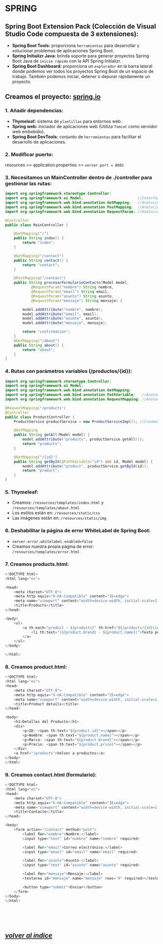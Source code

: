 # SPRING

## Spring Boot Extension Pack (Colección de Visual Studio Code compuesta de 3 extensiones):
- **Spring Boot Tools:** proporciona `herramientas` para desarrollar y solucionar problemas de aplicaciones Spring Boot.
- **Spring Initializr Java:** brinda soporte para generar proyectos Spring Boot Java de `inicio rápido` con la API Spring Initializr.
- **Spring Boot Dashboard:** proporciona un `explorador` en la barra lateral donde podemos ver todos los proyectos Spring Boot de un espacio de trabajo. También podemos iniciar, detener o depurar rápidamente un proyecto.

## Creamos el proyecto: [spring.io](https://start.spring.io)

###	1. Añadir dependencias:
- **Thymeleaf:** sistema de `plantillas` para entornos web.
- **Spring web:** iniciador de aplicaciones web (Utiliza `Tomcat` como servidor web embebido).
- **Spring Boot DevTools:** conjunto de `herramientas` para facilitar el desarrollo de aplicaciones.


### 2. Modificar puerto:
resources >> application.properties >> `server.port = 8081`

### 3. Necesitamos un MainController dentro de ./controller para gestionar las rutas:
```java
import org.springframework.stereotype.Controller;
import org.springframework.ui.Model;                         //Interfaz de Spring utilizada para añadir atributos al modelo que se pasará a la vista.
import org.springframework.web.bind.annotation.GetMapping;   //Anotación de Spring que proporciona un mapeo directo entre las solicitudes HTTP y los métodos de controlador.
import org.springframework.web.bind.annotation.PostMapping;  //Anotación de Spring que se utiliza para mapear solicitudes HTTP POST a métodos de controlador.
import org.springframework.web.bind.annotation.RequestParam; //Anotación de Spring que se utiliza para vincular parámetros de solicitud a parámetros de método en un controlador.

@Controller
public class MainController {

    @GetMapping("/")
    public String index() {
        return "index";    
    }

    @GetMapping("/contact")
    public String contact() {
        return "contact";
    }

    @PostMapping("/contact")
    public String procesarFormularioContacto(Model model,
            @RequestParam("nombre") String nombre,
            @RequestParam("email") String email,
            @RequestParam("asunto") String asunto,
            @RequestParam("mensaje") String mensaje) {

        model.addAttribute("nombre", nombre);
        model.addAttribute("email", email);
        model.addAttribute("asunto", asunto);
        model.addAttribute("mensaje", mensaje);

        return "confirmation";
    }
    @GetMapping("/about")
    public String about() {
        return "about";
    }
}
```

### 4. Rutas con parámetros variables (/productos/{id}):
```java
import org.springframework.stereotype.Controller;
import org.springframework.ui.Model; 
import org.springframework.web.bind.annotation.GetMapping;
import org.springframework.web.bind.annotation.PathVariable;   //Anotación de Spring que se utiliza para vincular variables de plantilla en la URL de una petición a parámetros de método en un controlador.
import org.springframework.web.bind.annotation.RequestMapping; //Anotación de Spring que se utiliza para mapear solicitudes web a métodos de controlador específicos.

@RequestMapping("/products")
@Controller
public class ProductController {
    ProductService productService = new ProductServiceImpl(); //Creamos una instancia de la interfaz ProductService que la implementa ProductServiceImpl.

    @GetMapping
    public String getAll(Model model) {
        model.addAttribute("products", productService.getAll());
        return "products";
    }

    @GetMapping("/{id}")
    public String getById(@PathVariable("id") int id, Model model) {
        model.addAttribute("product", productService.getById(id));
        return "product";
    }
}
```

### 5. Thymeleaf:
- Creamos: `/resources/templates/index.html` y `/resources/templates/about.html`
- Los estilos están en: `/resources/static/css`
- Las imágenes están en: `/resources/static/img`

### 6. Deshabilitar la página de error WhiteLabel de Spring Boot:
- `server.error.whitelabel.enabled=false`
- Creamos nuestra propia página de error: `/resources/templates/error.html`

### 7. Creamos products.html:
```java
<!DOCTYPE html>
<html lang="es">

<head>
    <meta charset="UTF-8">
    <meta http-equiv="X-UA-Compatible" content="IE=edge">
    <meta name="viewport" content="width=device-width, initial-scale=1.0">
    <title>Products</title>
</head>

<body>
    <ul>
        <a th:each="product : ${products}" th:href="@{/products/{id}(id=${product.id})}">
            <li th:text="|${product.brand} - ${product.name}|">Texto por defecto</li>
        </a>
    </ul>
</body>

</html>
```

### 8. Creamos product.html:
```java
<!DOCTYPE html>
<html lang="es">
<head>
    <meta charset="UTF-8">
    <meta http-equiv="X-UA-Compatible" content="IE=edge">
    <meta name="viewport" content="width=device-width, initial-scale=1.0">
    <title>Product details</title>
</head>

<body>
    <h1>Detalles del Producto</h1>
    <div>
        <p>ID: <span th:text="${product.id}"></span></p>
        <p>Nombre: <span th:text="${product.name}"></span></p>
        <p>Marca: <span th:text="${product.brand}"></span></p>
        <p>Precio: <span th:text="${product.price}"></span></p>
    </div>
    <a href="/products">Volver a productos</a>
</body>
</html>
```

### 9. Creamos contact.html (formulario):
```java
<!DOCTYPE html>
<html lang="es">
<head>
    <meta charset="UTF-8">
    <meta http-equiv="X-UA-Compatible" content="IE=edge">
    <meta name="viewport" content="width=device-width, initial-scale=1.0">
    <title>Contacto</title>
</head>

<body>
    <form action="/contact" method="post">
        <label for="nombre">Nombre:</label>
        <input type="text" id="nombre" name="nombre" required>

        <label for="email">Correo electrónico:</label>
        <input type="email" id="email" name="email" required>

        <label for="asunto">Asunto:</label>
        <input type="text" id="asunto" name="asunto" required>

        <label for="mensaje">Mensaje:</label>
        <textarea id="mensaje" name="mensaje" rows="4" required></textarea>

        <button type="submit">Enviar</button>
    </form>
</body>
</html>
```
<br><br><br>

## *[volver al índice](../../index.md)*